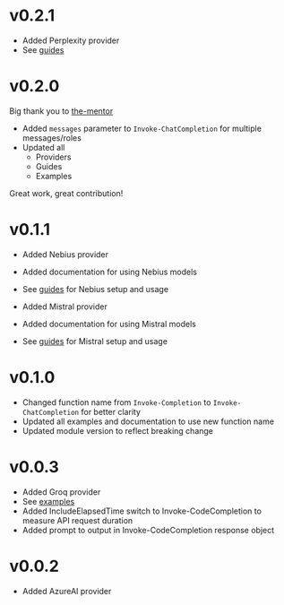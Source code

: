 # v0.2.1

- Added Perplexity provider
- See [guides](guides/perplexity.md)

# v0.2.0

Big thank you to [the-mentor](https://github.com/the-mentor)
- Added `messages` parameter to `Invoke-ChatCompletion` for multiple messages/roles
- Updated all 
    - Providers 
    - Guides
    - Examples

Great work, great contribution!

# v0.1.1

- Added Nebius provider
- Added documentation for using Nebius models
- See [guides](guides/nebius.md) for Nebius setup and usage

- Added Mistral provider
- Added documentation for using Mistral models
- See [guides](guides/mistral.md) for Mistral setup and usage

# v0.1.0

- Changed function name from `Invoke-Completion` to `Invoke-ChatCompletion` for better clarity
- Updated all examples and documentation to use new function name
- Updated module version to reflect breaking change

# v0.0.3

- Added Groq provider
- See [examples](Examples/tryGroq.ps1)
- Added IncludeElapsedTime switch to Invoke-CodeCompletion to measure API request duration
- Added prompt to output in Invoke-CodeCompletion response object

# v0.0.2

- Added AzureAI provider